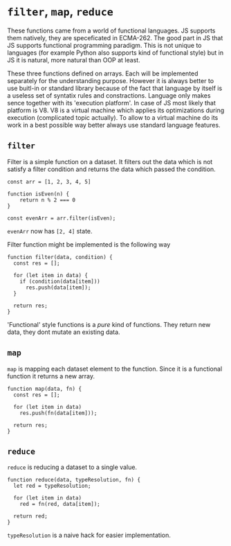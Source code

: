 # `filter`, `map`, `reduce`
These functions came from a world of functional languages. JS supports them natively, they are speceficated in ECMA-262. The good part in JS that JS supports functional programming paradigm. This is not unique to languages (for example Python also supports kind of functional style) but in JS it is natural, more natural than OOP at least.

These three functions defined on arrays. Each will be implemented separately for the understanding purpose. However it is always better to use buitl-in or standard library because of the fact that language by itself is a useless set of syntatix rules and constractions. Language only makes sence together with its 'execution platform'. In case of JS most likely that platform is V8. V8 is a virtual machine which applies its optimizations during execution (complicated topic actually). To allow to a virtual machine do its work in a best possible way better always use standard language features.


## `filter`
Filter is a simple function on a dataset. It filters out the data which is not satisfy a filter condition and returns the data which passed the condition.

```
const arr = [1, 2, 3, 4, 5]

function isEven(n) {
    return n % 2 === 0
}

const evenArr = arr.filter(isEven);
```

`evenArr` now has `[2, 4]` state.

Filter function might be implemented is the following way

```
function filter(data, condition) {
  const res = [];

  for (let item in data) {
    if (condition(data[item]))
      res.push(data[item]);
  }

  return res;
}
```

'Functional' style functions is a *pure* kind of functions. They return new data, they dont mutate an existing data.


## `map`
`map` is mapping each dataset element to the function. Since it is a functional function it returns a new array.

```
function map(data, fn) {
  const res = [];

  for (let item in data)
    res.push(fn(data[item]));

  return res;
}
```


## `reduce`
`reduce` is reducing a dataset to a single value.

```
function reduce(data, typeResolution, fn) {
  let red = typeResolution;

  for (let item in data)
    red = fn(red, data[item]);

  return red;
}
```

`typeResolution` is a naive hack for easier implementation.
